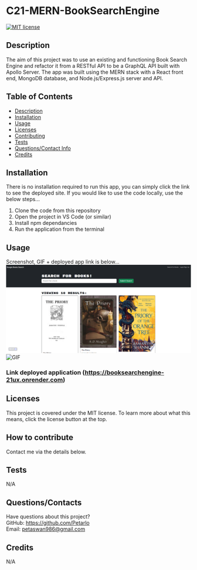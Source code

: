 # C21-MERN-BookSearchEngine

[![MIT license](https://img.shields.io/badge/license-MIT-blue.svg)](https://lbesson.mit-license.org/)

  ## Description
  The aim of this project was to use an existing and functioning Book Search Engine and refactor it from a RESTful API to be a GraphQL API built with Apollo Server.
  The app was built using the MERN stack with a React front end, MongoDB database, and Node.js/Express.js server and API.
  
  ## Table of Contents
  * [Description](#description)
  * [Installation](#installation)
  * [Usage](#usage)
  * [Licenses](#licenses)
  * [Contributing](#how-to-contribute)
  * [Tests](#tests)
  * [Questions/Contact Info](#questionscontacts)
  * [Credits](#credits)

  ## Installation
  There is no installation required to run this app, you can simply click the link to see the deployed site. 
  If you would like to use the code locally, use the below steps...
  1. Clone the code from this repository
  2. Open the project in VS Code (or similar)
  3. Install npm dependancies
  4. Run the application from the terminal


  ## Usage
  Screenshot, GIF + deployed app link is below...
  ![Screenshot](./client/src/assets/Screenshot.png)
  ![GIF](./client/src/assets/GIF.gif)
 ### Link deployed application (https://booksearchengine-21ux.onrender.com)


  ## Licenses
  This project is covered under the MIT license.
  To learn more about what this means, click the license button at the top.

  ## How to contribute
  Contact me via the details below.

  ## Tests
  N/A

  ## Questions/Contacts
  Have questions about this project?  
  GitHub: https://github.com/Petarlo<br>
  Email: petaswan986@gmail.com  

  ## Credits
  N/A
